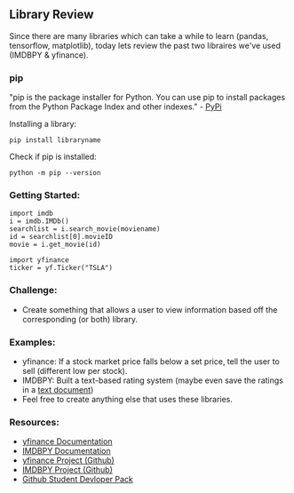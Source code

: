 ## Library Review
Since there are many libraries which can take a while to learn (pandas, tensorflow, matplotlib), today lets review the past two libraires we've used (IMDBPY & yfinance).

### pip
"pip is the package installer for Python. You can use pip to install packages from the Python Package Index and other indexes." - [PyPi](https://pypi.org/project/pip/#description)

Installing a library:

`pip install libraryname`

Check if pip is installed:

`python -m pip --version`

### Getting Started:
```
import imdb
i = imdb.IMDb()
searchlist = i.search_movie(moviename)
id = searchlist[0].movieID
movie = i.get_movie(id)
```

```
import yfinance
ticker = yf.Ticker("TSLA")
```

### Challenge:
- Create something that allows a user to view information based off the corresponding (or both) library.

### Examples:
- yfinance: If a stock market price falls below a set price, tell the user to sell (different low per stock).
- IMDBPY: Built a text-based rating system (maybe even save the ratings in a [text document](https://github.com/jackokeeffe/programming-club/tree/master/edit-files))
- Feel free to create anything else that uses these libraries.

### Resources:
- [yfinance Documentation](https://pypi.org/project/yfinance/)
- [IMDBPY Documentation](https://imdbpy.readthedocs.io/en/latest/)
- [yfinance Project (Github)](https://github.com/jackokeeffe/programming-club/tree/master/yfinance)
- [IMDBPY Project (Github)](https://github.com/jackokeeffe/programming-club/tree/master/imdbpy)
- [Github Student Devloper Pack](https://education.github.com/pack)